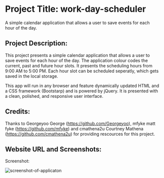 # Project Title:  work-day-scheduler
A simple calendar application that allows a user to save events for each hour of the day. 

## Project Description:
This project presents a simple calendar application that allows a user to save events for each hour of the day. The application colour codes the current, past and future hour slots. It presents the scheduling hours from 9:00 AM to 5:00 PM. Each hour slot can be scheduled seperatly, which gets saved in the local storage.  

This app will run in any browser and feature dynamically updated HTML and a CSS framework (Bootstarp) and is powered by jQuery. It is presented with a clean, polished, and responsive user interface. 

## Credits:
Thanks to Georgeyoo George (https://github.com/Georgeyoo), mfyke matt fyke (https://github.com/mfyke) and cmathena2u Courtney Mathena (https://github.com/cmathena2u) for providing rescources for this project.

## Website URL and Screenshots:


 


Screenshot:

![screenshot-of-applicaton]()








